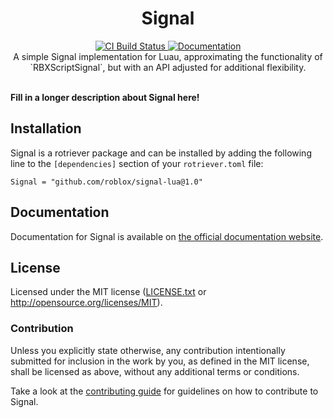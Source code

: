 <h1 align="center">Signal</h1>
<div align="center">
	<a href="https://github.com/Roblox/singal-lua/actions/workflows/ci.yml">
		<img src="https://github.com/Roblox/signal-lua/actions/workflows/ci.yml/badge.svg" alt="CI Build Status" />
	</a>
	<!-- Coveralls is currently broken -->
	<!-- <a href="https://coveralls.io/github/Roblox/signal-lua?branch=master">
		<img src="https://coveralls.io/repos/github/Roblox/signal-lua/badge.svg?branch=master" alt="Coveralls Coverage" />
	</a> -->
	<a href="https://roblox.github.io/signal-lua">
		<img src="https://img.shields.io/badge/docs-website-green.svg" alt="Documentation" />
	</a>
</div>

<div align="center">
	A simple Signal implementation for Luau, approximating the functionality of `RBXScriptSignal`, but with an API adjusted for additional flexibility.
</div>

<div>&nbsp;</div>

**Fill in a longer description about Signal here!**

## Installation

Signal is a rotriever package and can be installed by adding the following line to the `[dependencies]` section of your `rotriever.toml` file:
```
Signal = "github.com/roblox/signal-lua@1.0"
```

## Documentation
Documentation for Signal is available on [the official documentation website](https://roblox.github.io/signal-lua).

## License
Licensed under the MIT license ([LICENSE.txt](LICENSE.txt) or http://opensource.org/licenses/MIT).

### Contribution
Unless you explicitly state otherwise, any contribution intentionally submitted for inclusion in the work by you, as defined in the MIT license, shall be licensed as above, without any additional terms or conditions.

Take a look at the [contributing guide](CONTRIBUTING.md) for guidelines on how to contribute to Signal.